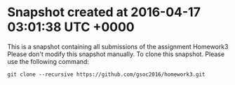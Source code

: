 # Snapshot created at 2016-04-17 03:01:38 UTC +0000
This is a snapshot containing all submissions of the assignment Homework3 Please don't modify this snapshot manually. 
To clone this snapshot. Please use the following command: 
```
git clone --recursive https://github.com/gsoc2016/homework3.git
```
